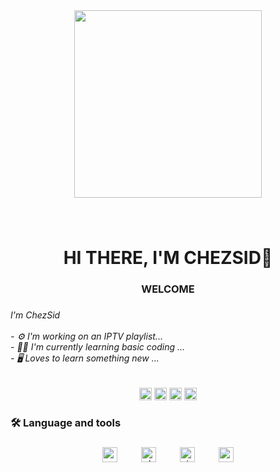 <div align="center">
  <img height="300" src="https://i.ibb.co/K7PQRB4/ott-navigator.gif"  />
</div>

###

<br clear="both">

<h1 align="center">HI THERE, I'M CHEZSID👋</h1>

###

<h3 align="center">WELCOME</h3>

###

<h6 align="left">I'm ChezSid<br><br>- ⚙️ I'm working on an IPTV playlist...<br>- 👨‍💻 I'm currently learning basic coding ...<br>- 🖥️ Loves to learn something new ...</h6>

###

<div align="center">
  <img src="https://img.shields.io/static/v1?message=Whatsapp&logo=whatsapp&label=&color=25D366&logoColor=white&labelColor=&style=for-the-badge" height="20" alt="whatsapp logo"  />
  <img src="https://img.shields.io/static/v1?message=Telegram&logo=telegram&label=&color=2CA5E0&logoColor=white&labelColor=&style=for-the-badge" height="20" alt="telegram logo"  />
  <img src="https://img.shields.io/static/v1?message=Gmail&logo=gmail&label=&color=D14836&logoColor=white&labelColor=&style=for-the-badge" height="20" alt="gmail logo"  />
  <img src="https://img.shields.io/static/v1?message=Discord&logo=discord&label=&color=7289DA&logoColor=white&labelColor=&style=for-the-badge" height="20" alt="discord logo"  />
</div>

###

<h3 align="left">🛠 Language and tools</h3>

###

<div align="center">
  <img src="https://cdn.jsdelivr.net/gh/devicons/devicon/icons/android/android-original.svg" height="24" alt="android logo"  />
  <img width="30" />
  <img src="https://cdn.jsdelivr.net/gh/devicons/devicon/icons/chrome/chrome-original.svg" height="24" alt="chrome logo"  />
  <img width="30" />
  <img src="https://cdn.jsdelivr.net/gh/devicons/devicon/icons/visualstudio/visualstudio-plain.svg" height="24" alt="visualstudio logo"  />
  <img width="30" />
  <img src="https://cdn.jsdelivr.net/gh/devicons/devicon/icons/vscode/vscode-original.svg" height="24" alt="vscode logo"  />
</div>

###

